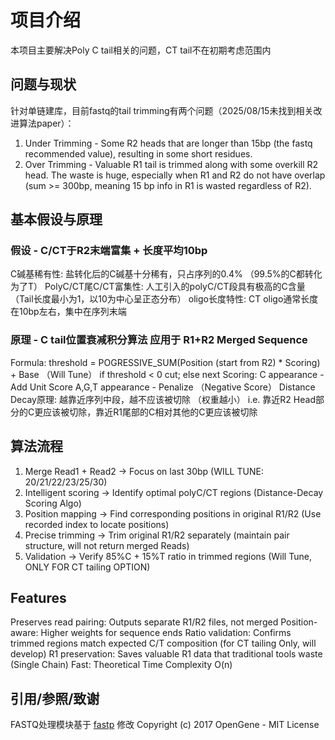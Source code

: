 # 项目介绍
本项目主要解决Poly C tail相关的问题，CT tail不在初期考虑范围内
## 问题与现状
针对单链建库，目前fastq的tail trimming有两个问题（2025/08/15未找到相关改进算法paper）：
1. Under Trimming - Some R2 heads that are longer than 15bp (the fastq recommended value), resulting in some short residues.
3. Over Trimming - Valuable R1 tail is trimmed along with some overkill R2 head. The waste is huge, especially when R1 and R2 do not have overlap (sum >= 300bp, meaning 15 bp info in R1 is wasted regardless of R2).

## 基本假设与原理
### 假设 - C/CT于R2末端富集 + 长度平均10bp
C碱基稀有性: 盐转化后的C碱基十分稀有，只占序列的0.4% （99.5%的C都转化为了T）
PolyC/CT尾C/CT富集性: 人工引入的polyC/CT段具有极高的C含量 （Tail长度最小为1，以10为中心呈正态分布）
oligo长度特性: CT oligo通常长度在10bp左右，集中在序列末端

### 原理 - C tail位置衰减积分算法 应用于 R1+R2 Merged Sequence 
Formula:
  threshold = POGRESSIVE_SUM(Position (start from R2) * Scoring) + Base （Will Tune）
  if threshold < 0 cut; else next
Scoring:
  C appearance - Add Unit Score
  A,G,T appearance - Penalize （Negative Score）
Distance Decay原理: 越靠近序列中段，越不应该被切除 （权重越小）
  i.e. 靠近R2 Head部分的C更应该被切除，靠近R1尾部的C相对其他的C更应该被切除

## 算法流程
1. Merge Read1 + Read2 → Focus on last 30bp (WILL TUNE: 20/21/22/23/25/30)
2. Intelligent scoring → Identify optimal polyC/CT regions (Distance-Decay Scoring Algo)
3. Position mapping → Find corresponding positions in original R1/R2 (Use recorded index to locate positions)
4. Precise trimming → Trim original R1/R2 separately (maintain pair structure, will not return merged Reads)
5. Validation → Verify 85%C + 15%T ratio in trimmed regions (Will Tune, ONLY FOR CT tailing OPTION)

## Features
Preserves read pairing: Outputs separate R1/R2 files, not merged
Position-aware: Higher weights for sequence ends
Ratio validation: Confirms trimmed regions match expected C/T composition (for CT tailing Only, will develop)
R1 preservation: Saves valuable R1 data that traditional tools waste (Single Chain)
Fast: Theoretical Time Complexity O(n)

## 引用/参照/致谢
FASTQ处理模块基于 [fastp](https://github.com/OpenGene/fastp) 修改
Copyright (c) 2017 OpenGene - MIT License
